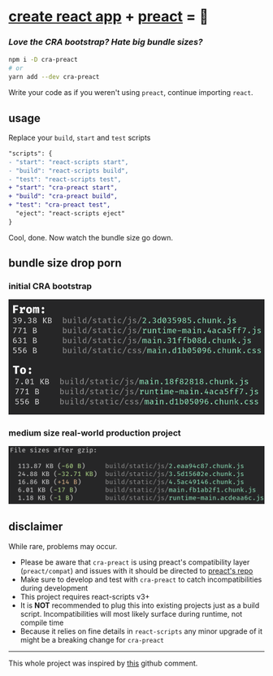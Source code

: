 # [create react app](https://create-react-app.dev/) + [preact](https://preactjs.com/) = 💖

### _Love the CRA bootstrap? Hate big bundle sizes?_

```sh
npm i -D cra-preact
# or
yarn add --dev cra-preact
```

Write your code as if you weren't using `preact`, continue importing `react`.

## usage

Replace your `build`, `start` and `test` scripts

```diff
"scripts": {
- "start": "react-scripts start",
- "build": "react-scripts build",
- "test": "react-scripts test",
+ "start": "cra-preact start",
+ "build": "cra-preact build",
+ "test": "cra-preact test",
  "eject": "react-scripts eject"
}
```

Cool, done. Now watch the bundle size go down.

## bundle size drop porn

### initial CRA bootstrap

![initial app](assets/initial.png)

### medium size real-world production project

![middle size](assets/medium-size.png)

## disclaimer

While rare, problems may occur.

- Please be aware that `cra-preact` is using preact's compatibility layer (`preact/compat`) and issues with it should be directed to [preact's repo](https://github.com/preactjs/preact/issues)
- Make sure to develop and test with `cra-preact` to catch incompatibilities during development
- This project requires react-scripts v3+
- It is **NOT** recommended to plug this into existing projects just as a build script. Incompatibilities will most likely surface during runtime, not compile time
- Because it relies on fine details in `react-scripts` any minor upgrade of it might be a breaking change for `cra-preact`

---

This whole project was inspired by [this](https://github.com/facebook/create-react-app/issues/1230#issuecomment-334284088) github comment.
